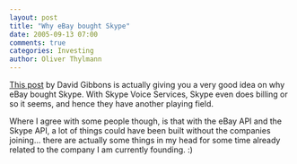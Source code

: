 ```yaml
---
layout: post
title: "Why eBay bought Skype"
date: 2005-09-13 07:00
comments: true
categories: Investing
author: Oliver Thylmann
---
```



[This post](http://poductivity.blogspot.com/2005/09/why-ebay-bought-skype.html) by David Gibbons is actually giving you a very good idea on why eBay bought Skype. With Skype Voice Services, Skype even does billing or so it seems, and hence they have another playing field. 

Where I agree with some people though, is that with the eBay API and the Skype API, a lot of things could have been built without the companies joining... there are actually some things in my head for some time already related to the company I am currently founding. :)


